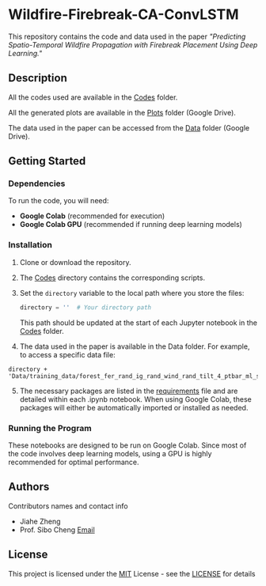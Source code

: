 # Wildfire-Firebreak-CA-ConvLSTM

This repository contains the code and data used in the paper *"Predicting Spatio-Temporal Wildfire Propagation with Firebreak Placement Using Deep Learning."*

## Description

All the codes used are available in the [Codes](/Codes) folder.

All the generated plots are available in the [Plots](https://drive.google.com/drive/folders/1Ui5JOhLkaSHTI0y9nNqOZzpb7yz7zsDD?usp=sharing) folder (Google Drive).

The data used in the paper can be accessed from the [Data](https://drive.google.com/drive/folders/1pJ7lZQjbbkevEkDort_xLwYg72Bdgv_c?usp=sharing) folder (Google Drive).

## Getting Started

### Dependencies

To run the code, you will need:

* **Google Colab** (recommended for execution)
* **Google Colab GPU** (recommended if running deep learning models)

### Installation

1. Clone or download the repository.
2. The [Codes](/Codes/) directory contains the corresponding scripts.
3. Set the `directory` variable to the local path where you store the files:
   
   ```python
   directory = ''  # Your directory path
   ```
   This path should be updated at the start of each Jupyter notebook in the [Codes](/Codes) folder.

4. The data used in the paper is available in the Data folder. For example, to access a specific data file:

```
directory + 'Data/training_data/forest_fer_rand_ig_rand_wind_rand_tilt_4_ptbar_ml_state.npy'
```
5. The necessary packages are listed in the [requirements](/requirements.txt/) file and are detailed within each .ipynb notebook. When using Google Colab, these packages will either be automatically imported or installed as needed.

### Running the Program
These notebooks are designed to be run on Google Colab. Since most of the code involves deep learning models, using a GPU is highly recommended for optimal performance.

## Authors
Contributors names and contact info

* Jiahe Zheng
* Prof. Sibo Cheng [Email](sibo.cheng@enpc.fr)

## License

This project is licensed under the [MIT](https://choosealicense.com/licenses/mit/) License - see the [LICENSE](/LICENSE.md) for details
